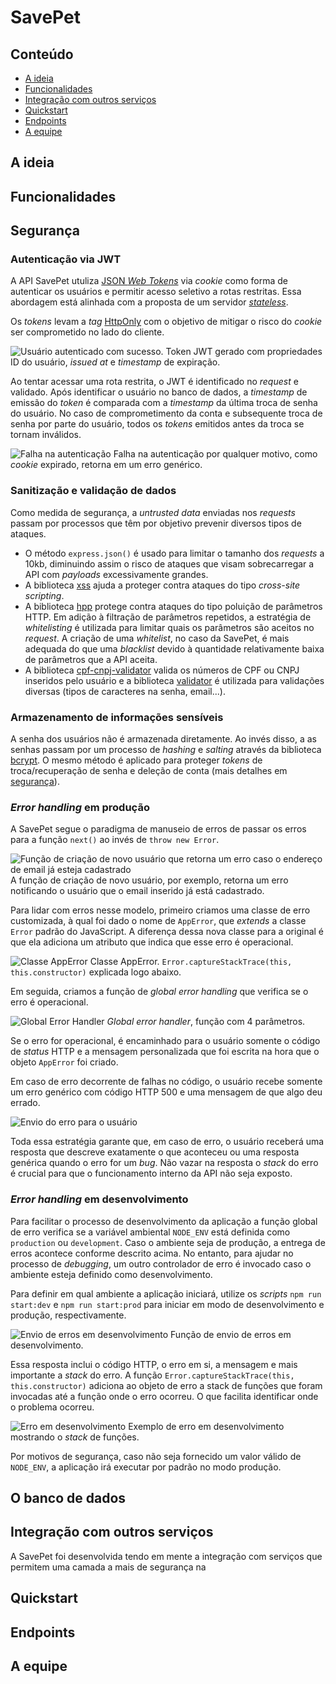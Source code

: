 # SavePet

## Conteúdo

- [A ideia](##-A-ideia)
- [Funcionalidades](##-Funcionalidades)
- [Integração com outros serviços](##-Integração-com-outros-serviços)
- [Quickstart](##-Quickstart)
- [Endpoints](##-Endpoints)
- [A equipe](##-A-equipe)

## A ideia

## Funcionalidades

## Segurança

### Autenticação via JWT

A API SavePet utuliza [JSON _Web Tokens_](https://jwt.io/) via _cookie_ como
forma de autenticar os usuários e permitir acesso seletivo a rotas restritas.
Essa abordagem está alinhada com a proposta de um servidor
[_stateless_](https://stackoverflow.com/a/5539862).

Os _tokens_ levam a _tag_ [HttpOnly](https://owasp.org/www-community/HttpOnly)
com o objetivo de mitigar o risco do _cookie_ ser comprometido no lado do
cliente.

![Usuário autenticado com sucesso.](./readme-imgs/autenticacao/autenticacao_sucesso.png)
Token JWT gerado com propriedades ID do usuário, _issued at_ e _timestamp_ de
expiração.

Ao tentar acessar uma rota restrita, o JWT é identificado no _request_ e
validado. Após identificar o usuário no banco de dados, a _timestamp_ de emissão
do _token_ é comparada com a _timestamp_ da última troca de senha do usuário. No
caso de comprometimento da conta e subsequente troca de senha por parte do
usuário, todos os _tokens_ emitidos antes da troca se tornam inválidos.

![Falha na autenticação](./readme-imgs/autenticacao_falha.png) Falha na
autenticação por qualquer motivo, como _cookie_ expirado, retorna em um erro
genérico.

### Sanitização e validação de dados

Como medida de segurança, a _untrusted data_ enviadas nos _requests_ passam por
processos que têm por objetivo prevenir diversos tipos de ataques.

- O método `express.json()` é usado para limitar o tamanho dos _requests_ a
  10kb, diminuindo assim o risco de ataques que visam sobrecarregar a API com
  _payloads_ excessivamente grandes.
- A biblioteca [xss](https://www.npmjs.com/package/xss) ajuda a proteger contra
  ataques do tipo _cross-site scripting_.
- A biblioteca [hpp](https://www.npmjs.com/package/hpp) protege contra ataques
  do tipo poluição de parâmetros HTTP. Em adição à filtração de parâmetros
  repetidos, a estratégia de _whitelisting_ é utilizada para limitar quais os
  parâmetros são aceitos no _request_. A criação de uma _whitelist_, no caso da
  SavePet, é mais adequada do que uma _blacklist_ devido à quantidade
  relativamente baixa de parâmetros que a API aceita.
- A biblioteca
  [cpf-cnpj-validator](https://www.npmjs.com/package/cpf-cnpj-validator) valida
  os números de CPF ou CNPJ inseridos pelo usuário e a biblioteca
  [validator](https://www.npmjs.com/package/validator) é utilizada para
  validações diversas (tipos de caracteres na senha, email...).

### Armazenamento de informações sensíveis

A senha dos usuários não é armazenada diretamente. Ao invés disso, a as senhas
passam por um processo de _hashing_ e _salting_ através da biblioteca
[bcrypt](https://www.npmjs.com/package/bcrypt). O mesmo método é aplicado para
proteger _tokens_ de troca/recuperação de senha e deleção de conta (mais
detalhes em [segurança](###-Segurança)).

### _Error handling_ em produção

A SavePet segue o paradigma de manuseio de erros de passar os erros para a
função `next()` ao invés de `throw new Error`.

![Função de criação de novo usuário que retorna um erro caso o endereço de email já esteja cadastrado](./readme-imgs/erro_next.png)
A função de criação de novo usuário, por exemplo, retorna um erro notificando o
usuário que o email inserido já está cadastrado.

Para lidar com erros nesse modelo, primeiro criamos uma classe de erro
customizada, à qual foi dado o nome de `AppError`, que _extends_ a classe
`Error` padrão do JavaScript. A diferença dessa nova classe para a original é
que ela adiciona um atributo que indica que esse erro é operacional.

![Classe AppError](./readme-imgs/erro_apperror.png) Classe AppError.
`Error.captureStackTrace(this, this.constructor)` explicada logo abaixo.

Em seguida, criamos a função de _global error handling_ que verifica se o erro é
operacional.

![Global Error Handler](./readme-imgs/erro_global_error_handler.png) _Global
error handler_, função com 4 parâmetros.

Se o erro for operacional, é encaminhado para o usuário somente o código de
_status_ HTTP e a mensagem personalizada que foi escrita na hora que o objeto
`AppError` foi criado.

Em caso de erro decorrente de falhas no código, o usuário recebe somente um erro
genérico com código HTTP 500 e uma mensagem de que algo deu errado.

![Envio do erro para o usuário](./readme-imgs/erro_senderrorprod.png)

Toda essa estratégia garante que, em caso de erro, o usuário receberá uma
resposta que descreve exatamente o que aconteceu ou uma resposta genérica quando
o erro for um _bug_. Não vazar na resposta o _stack_ do erro é crucial para que
o funcionamento interno da API não seja exposto.

### _Error handling_ em desenvolvimento

Para facilitar o processo de desenvolvimento da aplicação a função global de
erro verifica se a variável ambiental `NODE_ENV` está definida como `production`
ou `development`. Caso o ambiente seja de produção, a entrega de erros acontece
conforme descrito acima. No entanto, para ajudar no processo de _debugging_, um
outro controlador de erro é invocado caso o ambiente esteja definido como
desenvolvimento.

Para definir em qual ambiente a aplicação iniciará, utilize os _scripts_
`npm run start:dev` e `npm run start:prod` para iniciar em modo de
desenvolvimento e produção, respectivamente.

![Envio de erros em desenvolvimento](./readme-imgs/erro_senderrordev.png) Função
de envio de erros em desenvolvimento.

Essa resposta inclui o código HTTP, o erro em si, a mensagem e mais importante a
_stack_ do erro. A função `Error.captureStackTrace(this, this.constructor)`
adiciona ao objeto de erro a stack de funções que foram invocadas até a função
onde o erro ocorreu. O que facilita identificar onde o problema ocorreu.

![Erro em desenvolvimento](./readme-imgs/erro_desenvolvimento.png) Exemplo de
erro em desenvolvimento mostrando o _stack_ de funções.

Por motivos de segurança, caso não seja fornecido um valor válido de `NODE_ENV`,
a aplicação irá executar por padrão no modo produção.

## O banco de dados

## Integração com outros serviços

A SavePet foi desenvolvida tendo em mente a integração com serviços que permitem
uma camada a mais de segurança na

## Quickstart

## Endpoints

## A equipe
